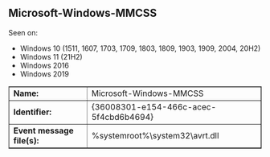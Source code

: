 ## Microsoft-Windows-MMCSS

Seen on:
* Windows 10 (1511, 1607, 1703, 1709, 1803, 1809, 1903, 1909, 2004, 20H2)
* Windows 11 (21H2)
* Windows 2016
* Windows 2019

<table border="1" class="docutils">
  <tbody>
    <tr>
      <td><b>Name:</b></td>
      <td>Microsoft-Windows-MMCSS</td>
    </tr>
    <tr>
      <td><b>Identifier:</b></td>
      <td>{36008301-e154-466c-acec-5f4cbd6b4694}</td>
    </tr>
    <tr>
      <td><b>Event message file(s):</b></td>
      <td>%systemroot%\system32\avrt.dll</td>
    </tr>
  </tbody>
</table>

&nbsp;

